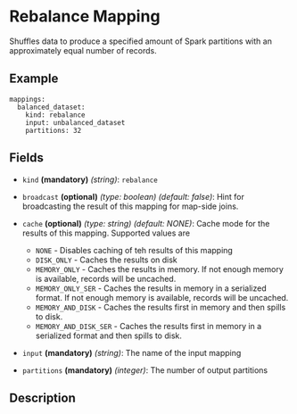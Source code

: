 
# Rebalance Mapping

Shuffles data to produce a specified amount of Spark partitions with an approximately equal number
of records.

## Example
```
mappings:
  balanced_dataset:
    kind: rebalance
    input: unbalanced_dataset
    partitions: 32
```

## Fields
* `kind` **(mandatory)** *(string)*: `rebalance`

* `broadcast` **(optional)** *(type: boolean)* *(default: false)*: 
Hint for broadcasting the result of this mapping for map-side joins.

* `cache` **(optional)** *(type: string)* *(default: NONE)*:
Cache mode for the results of this mapping. Supported values are
  * `NONE` - Disables caching of teh results of this mapping
  * `DISK_ONLY` - Caches the results on disk
  * `MEMORY_ONLY` - Caches the results in memory. If not enough memory is available, records will be uncached.
  * `MEMORY_ONLY_SER` - Caches the results in memory in a serialized format. If not enough memory is available, records will be uncached.
  * `MEMORY_AND_DISK` - Caches the results first in memory and then spills to disk.
  * `MEMORY_AND_DISK_SER` - Caches the results first in memory in a serialized format and then spills to disk.

* `input` **(mandatory)** *(string)*:
The name of the input mapping

* `partitions` **(mandatory)** *(integer)*:
The number of output partitions


## Description
